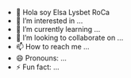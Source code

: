 - 👋 Hola soy Elsa Lysbet RoCa
- 👀 I’m interested in ...
- 🌱 I’m currently learning ...
- 💞️ I’m looking to collaborate on ...
- 📫 How to reach me ...
- 😄 Pronouns: ...
- ⚡ Fun fact: ...

<!---
ELSALYSBET-ROCA/ELSALYSBET-ROCA is a ✨ special ✨ repository because its `README.md` (this file) appears on your GitHub profile.
You can click the Preview link to take a look at your changes.
--->
